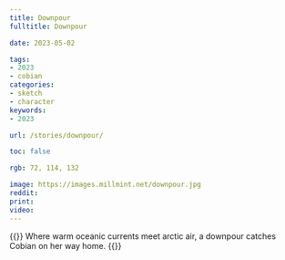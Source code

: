 ```yaml
---
title: Downpour
fulltitle: Downpour

date: 2023-05-02

tags: 
- 2023
- cobian
categories:
- sketch
- character
keywords:
- 2023

url: /stories/downpour/

toc: false

rgb: 72, 114, 132

image: https://images.millmint.net/downpour.jpg
reddit:
print: 
video:
---
```

{{<note caption>}}
Where warm oceanic currents meet arctic air, a downpour catches Cobian on her way home.
{{</note>}}